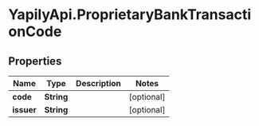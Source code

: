 # YapilyApi.ProprietaryBankTransactionCode

## Properties
Name | Type | Description | Notes
------------ | ------------- | ------------- | -------------
**code** | **String** |  | [optional] 
**issuer** | **String** |  | [optional] 


